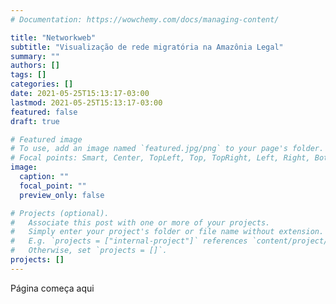 ```yaml
---
# Documentation: https://wowchemy.com/docs/managing-content/

title: "Networkweb"
subtitle: "Visualização de rede migratória na Amazônia Legal"
summary: ""
authors: []
tags: []
categories: []
date: 2021-05-25T15:13:17-03:00
lastmod: 2021-05-25T15:13:17-03:00
featured: false
draft: true

# Featured image
# To use, add an image named `featured.jpg/png` to your page's folder.
# Focal points: Smart, Center, TopLeft, Top, TopRight, Left, Right, BottomLeft, Bottom, BottomRight.
image:
  caption: ""
  focal_point: ""
  preview_only: false

# Projects (optional).
#   Associate this post with one or more of your projects.
#   Simply enter your project's folder or file name without extension.
#   E.g. `projects = ["internal-project"]` references `content/project/deep-learning/index.md`.
#   Otherwise, set `projects = []`.
projects: []
---
```


Página começa aqui
